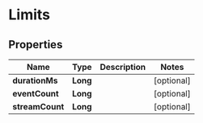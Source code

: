 # Limits

## Properties
Name | Type | Description | Notes
------------ | ------------- | ------------- | -------------
**durationMs** | **Long** |  |  [optional]
**eventCount** | **Long** |  |  [optional]
**streamCount** | **Long** |  |  [optional]
